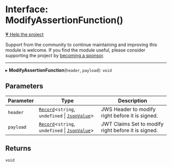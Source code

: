 # Interface: ModifyAssertionFunction()

[💗 Help the project](https://github.com/sponsors/panva)

Support from the community to continue maintaining and improving this module is welcome. If you find the module useful, please consider supporting the project by [becoming a sponsor](https://github.com/sponsors/panva).

***

▸ **ModifyAssertionFunction**(`header`, `payload`): `void`

## Parameters

| Parameter | Type | Description |
| ------ | ------ | ------ |
| `header` | [`Record`](https://www.typescriptlang.org/docs/handbook/utility-types.html#recordkeys-type)\<`string`, `undefined` \| [`JsonValue`](../type-aliases/JsonValue.md)\> | JWS Header to modify right before it is signed. |
| `payload` | [`Record`](https://www.typescriptlang.org/docs/handbook/utility-types.html#recordkeys-type)\<`string`, `undefined` \| [`JsonValue`](../type-aliases/JsonValue.md)\> | JWT Claims Set to modify right before it is signed. |

## Returns

`void`

